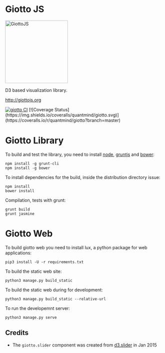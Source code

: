 # Giotto JS

<a href="http://giottojs.org">
<img src="http://giottojs.org/media/giottoweb/giotto.svg" width="200px" alt="GiottoJS">
</a>

D3 based visualization library.

http://giottojs.org

<a href="https://travis-ci.org/quantmind/giotto" target="_self">
<img src="https://travis-ci.org/quantmind/giotto.svg?branch=master" alt="giotto CI"></a>
[![Coverage Status](https://img.shields.io/coveralls/quantmind/giotto.svg)](https://coveralls.io/r/quantmind/giotto?branch=master)

# Giotto Library

To build and test the library, you need to install [node](https://nodejs.org/), [gruntjs](http://gruntjs.com/) and
[bower](http://bower.io/):
```
npm install -g grunt-cli
npm install -g bower
```

To install dependencies for the build, inside the distribution directory issue:
```
npm install
bower install
```
Compilation, tests with grunt:
```
grunt build
grunt jasmine
```

# Giotto Web

To build giotto web you need to install lux, a python package for web applications:

    pip3 install -U -r requirements.txt

To build the static web site:

    python3 manage.py build_static

To build the static web during for development:

    python3 manage.py build_static --relative-url

To run the developemnt server:

    python3 manage.py serve


## Credits

* The ``giotto.slider`` component was created from [d3.slider](https://github.com/turban/d3.slider) in Jan 2015
